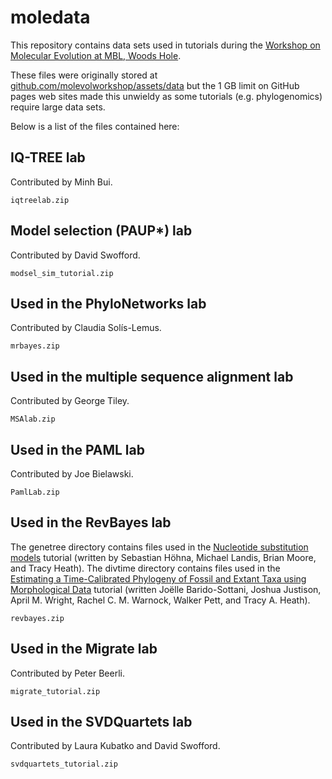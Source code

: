 # moledata

This repository contains data sets used in tutorials during the [Workshop on Molecular Evolution at MBL, Woods Hole](https://molevolworkshop.github.io).

These files were originally stored at [github.com/molevolworkshop/assets/data](https://github.com/molevolworkshop/assets/data) but the 1 GB limit on GitHub pages web sites made this unwieldy as some tutorials (e.g. phylogenomics) require large data sets.

Below is a list of the files contained here:

## IQ-TREE lab

Contributed by Minh Bui.

    iqtreelab.zip
    
## Model selection (PAUP*) lab

Contributed by David Swofford.
    
    modsel_sim_tutorial.zip

## Used in the PhyloNetworks lab

Contributed by Claudia Solís-Lemus.
    
    mrbayes.zip

## Used in the multiple sequence alignment lab

Contributed by George Tiley.
    
    MSAlab.zip
    
## Used in the PAML lab

Contributed by Joe Bielawski.
    
    PamlLab.zip
    
## Used in the RevBayes lab

The genetree directory contains files used in the [Nucleotide substitution models](https://revbayes.github.io/tutorials/ctmc/) tutorial (written by Sebastian Höhna, Michael Landis, Brian Moore, and Tracy Heath).
The divtime directory contains files used in the [Estimating a Time-Calibrated Phylogeny of Fossil and Extant Taxa using Morphological Data](https://revbayes.github.io/tutorials/fbd_simple/) tutorial (written Joëlle Barido-Sottani, Joshua Justison, April M. Wright, Rachel C. M. Warnock, Walker Pett, and Tracy A. Heath).

    revbayes.zip

## Used in the Migrate lab

Contributed by Peter Beerli.
    
    migrate_tutorial.zip
    
## Used in the SVDQuartets lab

Contributed by Laura Kubatko and David Swofford.

    svdquartets_tutorial.zip
    